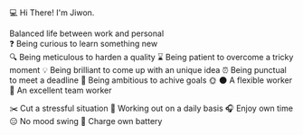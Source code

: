 :computer: Hi There! I'm Jiwon.

Balanced life between work and personal <br />
:question: Being curious to learn something new <br />
:mag: Being meticulous to harden a quality
:hourglass: Being patient to overcome a tricky moment
:bulb: Being brilliant to come up with an unique idea
:alarm_clock: Being punctual to meet a deadline
:dart: Being ambitious to achive goals
:sun_with_face: :new_moon: A flexible worker
:couple: An excellent team worker

:scissors: Cut a stressful situation
:runner: Working out on a daily basis
:headphones: Enjoy own time
:expressionless: No mood swing
:battery: Charge own battery
